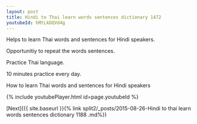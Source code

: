 ```yaml
---
layout: post
title: Hindi to Thai learn words sentences dictionary 1472 
youtubeId: hMtLkDQVd4g
---
```

 
 
Helps to learn Thai words and sentences for Hindi speakers.

Opportunitiy to repeat the words sentences. 

Practice Thai language. 
 
10 minutes practice every day. 
 
How to learn Thai words and sentences for Hindi speakers 
 
{% include youtubePlayer.html id=page.youtubeId %}
 
 
[Next]({{ site.baseurl }}{% link  split2/_posts/2015-08-26-Hindi to thai learn words sentences dictionary 1188 .md%})
 
